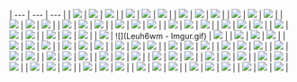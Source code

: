 | --- | --- | --- |
| ![](0f2a2a_8f2f281bbefc4c7c9316ffcbadba19da~mv2.gif) | ![](0k6meqvps4h91.gif) | ![](103028879_p0_nord.png) |
| ![](111305987_p0_nord.jpg) | ![](111810017_p0_nord.jpg) | ![](1687163_aleha84_tree-in-the-clouds.gif) |
| ![](20250120_163824.jpg) | ![](20250203_004356.jpg) | ![](20250203_104028.jpg) |
| ![](20250211_172253.jpg) | ![](20250218_041523.jpg) | ![](20250301_021620.jpg) |
| ![](20250301_021625.jpg) | ![](20250324_161903.jpg) | ![](20250328_074851.jpg) |
| ![](20250328_074853.jpg) | ![](20250331_122958.jpg) | ![](20250418_164824.jpg) |
| ![](20250517_083646.jpg) | ![](20250517_083736.jpg) | ![](20250520_022830.jpg) |
| ![](20250520_092249.jpg) | ![](20250706_220915.jpg) | ![](775146.gif) |
| ![](869905.gif) | ![](Cliffs.webp) | ![](GN8evF-bsAAGsIg_nord.jpg) |
| ![](GTzzBxybwAIX8Dd_nord.jpeg) | ![](GUMenCvaYAAmlGt_nord.jpeg) | ![](GUl-1LQbEAAwTrW_nord.jpeg) |
| ![](GmpTv7HaAAAIuasdasdbh.jpg) | ![](GmpTv7HaAAAIubh.jpg) | ![](Gp3PdgkbIAAmsH7.jpg) |
| ![](Guy9tJ.gif) | ![](Leuh6wm - Imgur.gif) | ![](U87654ntitled.png) |
| ![](Un3567832titled.png) | ![](anime-girl-blue-hair-4k-wallpaper-uhdpaper.com-261@3@a.jpg) | ![](anime-girl-smoking-with-glasses-4k-wallpaper-uhdpaper.com-713@0@j.jpg) |
| ![](anime-girl-student-classroom-red-eye-4k-wallpaper-uhdpaper.com-750@3@a.jpg) | ![](anime-girl-with-cap-smoking-4k-wallpaper-uhdpaper.com-712@0@j.jpg) | ![](beautiful-sad-anime-girl-4k-wallpaper-uhdpaper.com-238@1@n.jpg) |
| ![](bsod.png) | ![](c03628e7339e0d492cdd077acb6a9e8f.gif) | ![](convenience-store.jpg) |
| ![](cyberpunk-anime-girl-with-fangs-tongue-out-4k-wallpaper-uhdpaper.com-136@2@a.jpg) | ![](demon-anime-girl-cyberpunk-warrior-4k-wallpaper-uhdpaper.com-128@2@a.jpg) | ![](desolate-city-2.jpg) |
| ![](dragon.jpg) | ![](f16311fd0c32786525f471c685bc516e.gif) | ![](gojo-jujutsu-kaisen-8k-wallpaper-uhdpaper.com-215@2@a.jpg) |
| ![](hot.jpg) | ![](images.steamusercontent.gif) | ![](lelouch.png) |
| ![](nft.gif) | ![](old-house-japan.jpg) | ![](osage4.png) |
| ![](osage5.png) | ![](osage6.png) | ![](osage7.png) |
| ![](osage8.png) | ![](pixel-earth.png) | ![](plane2.png) |
| ![](pqvHawy.gif) | ![](retro2_live.gif) | ![](road.jpg) |
| ![](rocket-launch.jpg) | ![](sakura-aura.jpg) | ![](samurai.jpg) |
| ![](sci-fi-anime-girl-4k-wallpaper-uhdpaper.com-250@0@k.jpg) | ![](sky.png) | ![](sword.jpg) |
| ![](train2.jpg) | ![](uwwte8wps4h91.gif) | ![](wallhaven-2yoyj9_nord.jpg) |
| ![](wallhaven-6dkrzx_nord.jpg) | ![](wallhaven-7pg1m9_nord.jpg) | ![](wallhaven-7pmrro_nord.jpg) |
| ![](wallhaven-7pxxj9_nord.jpg) | ![](wallhaven-d6o26m_nord.jpg) | ![](wallhaven-dpr6jl_nord.jpg) |
| ![](wallhaven-o566w7_nord.png) | ![](wallhaven-o5xrep_nord.jpg) | ![](wallhaven-vqg8v5_nord.jpg) |
| ![](wallpaper2you_199972.gif) | ![](windows-xp.jpg) | ![](xBJPpY.gif) |
